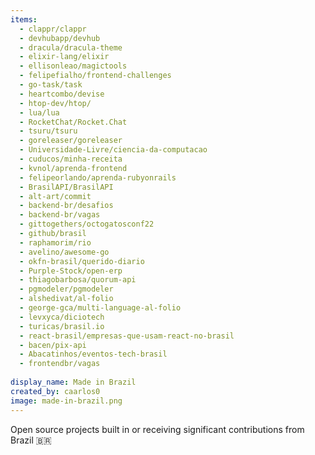 ```yaml
---
items:
  - clappr/clappr
  - devhubapp/devhub
  - dracula/dracula-theme
  - elixir-lang/elixir
  - ellisonleao/magictools
  - felipefialho/frontend-challenges
  - go-task/task
  - heartcombo/devise
  - htop-dev/htop/
  - lua/lua
  - RocketChat/Rocket.Chat
  - tsuru/tsuru
  - goreleaser/goreleaser
  - Universidade-Livre/ciencia-da-computacao
  - cuducos/minha-receita
  - kvnol/aprenda-frontend
  - felipeorlando/aprenda-rubyonrails
  - BrasilAPI/BrasilAPI
  - alt-art/commit
  - backend-br/desafios
  - backend-br/vagas
  - gittogethers/octogatosconf22
  - github/brasil
  - raphamorim/rio
  - avelino/awesome-go
  - okfn-brasil/querido-diario
  - Purple-Stock/open-erp
  - thiagobarbosa/quorum-api
  - pgmodeler/pgmodeler
  - alshedivat/al-folio
  - george-gca/multi-language-al-folio
  - levxyca/diciotech
  - turicas/brasil.io
  - react-brasil/empresas-que-usam-react-no-brasil
  - bacen/pix-api
  - Abacatinhos/eventos-tech-brasil
  - frontendbr/vagas
  
display_name: Made in Brazil
created_by: caarlos0
image: made-in-brazil.png
---
```

Open source projects built in or receiving significant contributions from Brazil :brazil:
